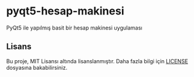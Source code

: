# pyqt5-hesap-makinesi
PyQt5 ile yapılmış basit bir hesap makinesi uygulaması
## Lisans
Bu proje, MIT Lisansı altında lisanslanmıştır. Daha fazla bilgi için [LICENSE](LICENSE) dosyasına bakabilirsiniz.
